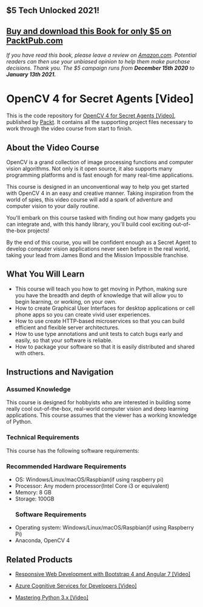 ## $5 Tech Unlocked 2021!
[Buy and download this Book for only $5 on PacktPub.com](https://www.packtpub.com/product/opencv-4-for-secret-agents-second-edition/9781789345360)
-----
*If you have read this book, please leave a review on [Amazon.com](https://www.amazon.com/gp/product/1789345367).     Potential readers can then use your unbiased opinion to help them make purchase decisions. Thank you. The $5 campaign         runs from __December 15th 2020__ to __January 13th 2021.__*

# OpenCV 4 for Secret Agents [Video]
This is the code repository for [OpenCV 4 for Secret Agents [Video]](https://www.packtpub.com/application-development/opencv-4-secret-agents-video?utm_source=github&utm_medium=repository&utm_campaign=9781789806489), published by [Packt](https://www.packtpub.com/?utm_source=github). It contains all the supporting project files necessary to work through the video course from start to finish.
## About the Video Course
OpenCV is a grand collection of image processing functions and computer vision algorithms. Not only is it open source, it also supports many programming platforms and is fast enough for many real-time applications. 

This course is designed in an unconventional way to help you get started with OpenCV 4 in an easy and creative manner. Taking inspiration from the world of spies, this video course will add a spark of adventure and computer vision to your daily routine.

You'll embark on this course tasked with finding out how many gadgets you can integrate and, with this handy library, you'll build cool exciting out-of-the-box projects!

By the end of this course, you will be confident enough as a Secret Agent to develop computer vision applications never seen before in the real world, taking your lead from James Bond and the Mission Impossible franchise.

<H2>What You Will Learn</H2>
<DIV class=book-info-will-learn-text>
<UL>
<LI>This course will teach you how to get moving in Python, making sure you have the breadth and depth of knowledge that will allow you to begin learning, or working, on your own. 
<LI>How to create Graphical User Interfaces for desktop applications or cell phone apps so you can create vivid user experiences. 
<LI>How to use create HTTP-based microservices so that you can build efficient and flexible server architectures. 
<LI>How to use type annotations and unit tests to catch bugs early and easily, so that your software is reliable. 
<LI>How to package your software so that it is easily distributed and shared with others. </LI></UL></DIV>

## Instructions and Navigation
### Assumed Knowledge
This course is designed for hobbyists who are interested in building some really cool out-of-the-box, real-world computer vision and deep learning applications. This course assumes that the viewer has a working knowledge of Python.	
### Technical Requirements
This course has the following software requirements:<br/>

### Recommended Hardware Requirements
<UL>
<LI>OS: Windows/Linux/macOS/Raspbian(if using raspberry pi)
<LI>Processor: Any modern processor(Intel Core i3 or equivalent)
<LI>Memory: 8 GB
<LI>Storage: 100GB
  
### Software Requirements
<LI>Operating system: Windows/Linux/macOS/Raspbian(if using Raspberry Pi)
<LI>Anaconda, OpenCV 4</LI></UL>


## Related Products
* [Responsive Web Development with Bootstrap 4 and Angular 7 [Video]](https://www.packtpub.com/web-development/responsive-web-development-bootstrap-4-and-angular-7-video?utm_source=github&utm_medium=repository&utm_campaign=9781789615272)

* [Azure Cognitive Services for Developers [Video]](https://www.packtpub.com/application-development/azure-cognitive-services-developers-video?utm_source=github&utm_medium=repository&utm_campaign=9781838552565)

* [Mastering Python 3.x [Video]](https://www.packtpub.com/application-development/mastering-python-3x-video?utm_source=github&utm_medium=repository&utm_campaign=9781789959116)

